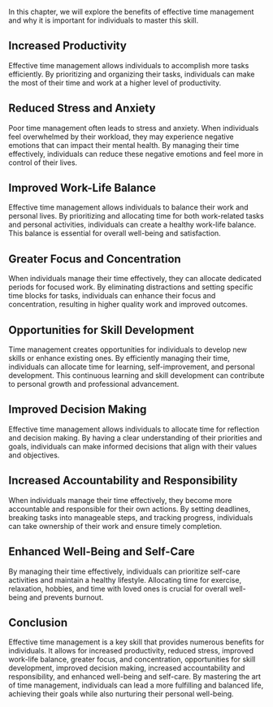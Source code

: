 
In this chapter, we will explore the benefits of effective time management and why it is important for individuals to master this skill.

Increased Productivity
----------------------

Effective time management allows individuals to accomplish more tasks efficiently. By prioritizing and organizing their tasks, individuals can make the most of their time and work at a higher level of productivity.

Reduced Stress and Anxiety
--------------------------

Poor time management often leads to stress and anxiety. When individuals feel overwhelmed by their workload, they may experience negative emotions that can impact their mental health. By managing their time effectively, individuals can reduce these negative emotions and feel more in control of their lives.

Improved Work-Life Balance
--------------------------

Effective time management allows individuals to balance their work and personal lives. By prioritizing and allocating time for both work-related tasks and personal activities, individuals can create a healthy work-life balance. This balance is essential for overall well-being and satisfaction.

Greater Focus and Concentration
-------------------------------

When individuals manage their time effectively, they can allocate dedicated periods for focused work. By eliminating distractions and setting specific time blocks for tasks, individuals can enhance their focus and concentration, resulting in higher quality work and improved outcomes.

Opportunities for Skill Development
----------------------------------

Time management creates opportunities for individuals to develop new skills or enhance existing ones. By efficiently managing their time, individuals can allocate time for learning, self-improvement, and personal development. This continuous learning and skill development can contribute to personal growth and professional advancement.

Improved Decision Making
------------------------

Effective time management allows individuals to allocate time for reflection and decision making. By having a clear understanding of their priorities and goals, individuals can make informed decisions that align with their values and objectives.

Increased Accountability and Responsibility
------------------------------------------

When individuals manage their time effectively, they become more accountable and responsible for their own actions. By setting deadlines, breaking tasks into manageable steps, and tracking progress, individuals can take ownership of their work and ensure timely completion.

Enhanced Well-Being and Self-Care
---------------------------------

By managing their time effectively, individuals can prioritize self-care activities and maintain a healthy lifestyle. Allocating time for exercise, relaxation, hobbies, and time with loved ones is crucial for overall well-being and prevents burnout.

Conclusion
----------

Effective time management is a key skill that provides numerous benefits for individuals. It allows for increased productivity, reduced stress, improved work-life balance, greater focus, and concentration, opportunities for skill development, improved decision making, increased accountability and responsibility, and enhanced well-being and self-care. By mastering the art of time management, individuals can lead a more fulfilling and balanced life, achieving their goals while also nurturing their personal well-being.
